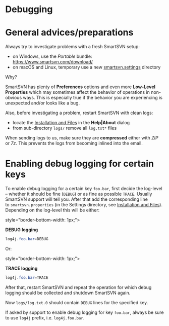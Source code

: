 # Debugging

# General advices/preparations

Always try to investigate problems with a fresh SmartSVN setup:

-   on Windows, use the *Portable* bundle:
    <https://www.smartsvn.com/download/>
-   on macOS and Linux, temporary use a new
    [smartsvn.settings](System-Properties.md) directory


Why?


SmartSVN has plenty of **Preferences** options and even more **Low-Level
Properties** which may sometimes affect the behavior of operations in
non-obvious ways. This is especially true if the behavior you are
experiencing is unexpected and/or looks like a bug.



Also, before investigating a problem, restart SmartSVN with clean logs:

-   locate the [Installation and Files](Installation-and-Files.md) in the
    **Help\|About** dialog
-   from sub-directory `logs/` remove all `log.txt*` files

When sending logs to us, make sure they are **compressed** either with
*ZIP* or *7z*. This prevents the logs from becoming inlined into the
email.

# Enabling debug logging for certain keys

To enable debug logging for a certain key `foo.bar`, first decide the
log-level – whether it should be fine (`DEBUG`) or as fine as
possible `TRACE`. Usually SmartSVN support will tell you. After that add
the corresponding line to `smartsvn.properties` (in the Settings
directory, see [Installation and Files](Installation-and-Files.md)).
Depending on the log-level this will be either:


style="border-bottom-width: 1px;">

**DEBUG logging**



``` java
log4j.foo.bar=DEBUG
```



Or:


style="border-bottom-width: 1px;">

**TRACE logging**



``` java
log4j.foo.bar=TRACE
```



After that, restart SmartSVN and repeat the operation for which debug
logging should be collected and shutdown SmartSVN again.

Now `logs/log.txt.0` should contain `DEBUG` lines for the specified key.



If asked by support to enable debug logging for key `foo.bar`, always be
sure to use `log4j` prefix, i.e. `log4j.foo.bar`.



  

  

  
  
  
